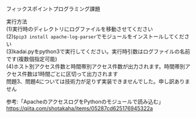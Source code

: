 フィックスポイントプログラミング課題

実行方法  
(1)実行時のディレクトリにログファイルを移動させてください  
(2)`$pip3 install apache-log-parser`でモジュールをインストールしてください  
(3)kadai.pyをpython3で実行してください。実行時引数はログファイルの名前です(複数個指定可能)  
(4)ホスト別アクセス件数と時間帯別アクセス件数が出力されます。時間帯別アクセス件数は1時間ごとに区切って出力されます  
問題3、問題4については技術力が足りず実装できませんでした。申し訳ありません  

参考:「ApacheのアクセスログをPythonのモジュールで読み込む」https://qiita.com/shotakaha/items/05287cd625176945322a
